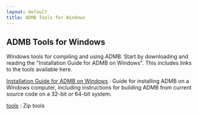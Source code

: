```yaml
---
layout: default
title: ADMB Tools for Windows
---
```


ADMB Tools for Windows
----------------------

Windows tools for compiling and using ADMB. Start by downloading and reading the "Installation Guide for ADMB on Windows". This includes links to the tools available here.

[Installation Guide for ADMB on Windows](installation-guide-for-admb-on-windows.pdf)
: Guide for installing ADMB on a Windows computer, including instructions for building ADMB from current source code on a 32-bit or 64-bit system.

[tools](http://ftp.admb-project.org/tools/)
: Zip tools
